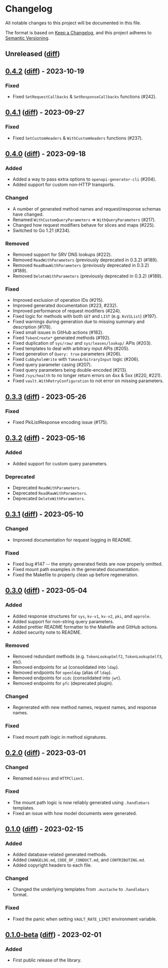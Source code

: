 # Changelog

All notable changes to this project will be documented in this file.

The format is based on [Keep a Changelog](https://keepachangelog.com/en/1.0.0/),
and this project adheres to
[Semantic Versioning](https://semver.org/spec/v2.0.0.html).

## Unreleased ([diff][unreleased-diff])

## [0.4.2][] ([diff][0.4.2-diff]) - 2023-10-19

### Fixed

- Fixed `SetRequestCallbacks` & `SetResponseCallbacks` functions (#242).

## [0.4.1][] ([diff][0.4.1-diff]) - 2023-09-27

### Fixed

- Fixed `SetCustomHeaders` & `WithCustomHeaders` functions (#237).

## [0.4.0][] ([diff][0.4.0-diff]) - 2023-09-18

### Added

- Added a way to pass extra options to `openapi-generator-cli` (#204).
- Added support for custom non-HTTP transports.

### Changed

- A number of generated method names and request/response schemas have changed.
- Renamed `WithCustomQueryParameters` => `WithQueryParameters` (#217).
- Changed how request modifiers behave for slices and maps (#225).
- Switched to Go 1.21 (#234).

### Removed

- Removed support for SRV DNS lookups (#222).
- Removed `ReadWithParameters` (previously deprecated in 0.3.2) (#189).
- Removed `ReadRawWithParameters` (previously deprecated in 0.3.2) (#189).
- Removed `DeleteWithParameters` (previously deprecated in 0.3.2) (#189).

### Fixed

- Improved exclusion of operation IDs (#215).
- Improved generated documentation (#223, #232).
- Improved performance of request modifiers (#224).
- Fixed logic for methods with both `GET` and `LIST` (e.g. `KvV1List`) (#197).
- Fixed warnings during generation due to missing summary and description (#178).
- Fixed small issues in GitHub actions (#182).
- Fixed `TokenCreate*` generated methods (#192).
- Fixed duplication of `sys/raw/` and `sys/leases/lookup/` APIs (#203).
- Fixed templates to deal with arbitrary input APIs (#205).
- Fixed generation of `Query: true` parameters (#206).
- Fixed `CubbyholeWrite` with `TakesArbitraryInput` logic (#206).
- Fixed query parameter casing (#207).
- Fixed query parameters being double-encoded (#213).
- Fixed `/sys/health` to no longer return errors on 4xx & 5xx (#220, #221).
- Fixed `vault.WithRetryConfiguration` to not error on missing parameters.

## [0.3.3][] ([diff][0.3.3-diff]) - 2023-05-26

### Fixed

- Fixed PkiListResponse encoding issue (#175).

## [0.3.2][] ([diff][0.3.2-diff]) - 2023-05-16

### Added

- Added support for custom query parameters.

### Deprecated

- Deprecated `ReadWithParameters`.
- Deprecated `ReadRawWithParameters`.
- Deprecated `DeleteWithParameters`.

## [0.3.1][] ([diff][0.3.1-diff]) - 2023-05-10

### Changed

- Improved documentation for request logging in README.

### Fixed

- Fixed bug #147 -- the empty generated fields are now properly omitted.
- Fixed mount path examples in the generated documentation.
- Fixed the Makefile to properly clean up before regeneration.

## [0.3.0][] ([diff][0.3.0-diff]) - 2023-05-04

### Added

- Added response structures for `sys`, `kv-v1`, `kv-v2`, `pki`, and `approle`.
- Added support for non-string query parameters.
- Added prettier README formatter to the Makefile and GitHub actions.
- Added security note to README.

### Removed

- Removed redundant methods (e.g. `TokenLookupSelf2`, `TokenLookupSelf3`, etc).
- Removed endpoints for `ad` (consolidated into `ldap`).
- Removed endpoints for `openldap` (alias of `ldap`).
- Removed endpoints for `oidc` (consolidated into `jwt`).
- Removed endpoints for `pfc` (deprecated plugin).

### Changed

- Regenerated with new method names, request names, and response names.

### Fixed

- Fixed mount path logic in method signatures.

## [0.2.0][] ([diff][0.2.0-diff]) - 2023-03-01

### Changed

- Renamed `Address` and `HTTPClient`.

### Fixed

- The mount path logic is now reliably generated using `.handlebars` templates.
- Fixed an issue with how model documents were generated.

## [0.1.0][] ([diff][0.1.0-diff]) - 2023-02-15

### Added

- Added database-related generated methods.
- Added `CHANGELOG.md`, `CODE_OF_CONDUCT.md`, and `CONTRIBUTING.md`.
- Added copyright headers to each file.

### Changed

- Changed the underlying templates from `.mustache` to `.handlebars` format.

### Fixed

- Fixed the panic when setting `VAULT_RATE_LIMIT` environment variable.

## [0.1.0-beta][] ([diff][0.1.0-beta-diff]) - 2023-02-01

### Added

- First public release of the library.

<!-- diffs -->

[unreleased-diff]:
  https://github.com/hashicorp/vault-client-go/compare/v0.4.2...HEAD
[0.4.2-diff]:
  https://github.com/hashicorp/vault-client-go/compare/v0.4.1...v0.4.2
[0.4.1-diff]:
  https://github.com/hashicorp/vault-client-go/compare/v0.4.0...v0.4.1
[0.4.0-diff]:
  https://github.com/hashicorp/vault-client-go/compare/v0.3.3...v0.4.0
[0.3.3-diff]:
  https://github.com/hashicorp/vault-client-go/compare/v0.3.2...v0.3.3
[0.3.2-diff]:
  https://github.com/hashicorp/vault-client-go/compare/v0.3.1...v0.3.2
[0.3.1-diff]:
  https://github.com/hashicorp/vault-client-go/compare/v0.3.0...v0.3.1
[0.3.0-diff]:
  https://github.com/hashicorp/vault-client-go/compare/v0.2.0...v0.3.0
[0.2.0-diff]:
  https://github.com/hashicorp/vault-client-go/compare/v0.1.0...v0.2.0
[0.1.0-diff]:
  https://github.com/hashicorp/vault-client-go/compare/v0.1.0-beta...v0.1.0
[0.1.0-beta-diff]:
  https://github.com/hashicorp/vault-client-go/commits/v0.1.0-beta

<!-- releases -->

[0.4.2]: https://github.com/hashicorp/vault-client-go/releases/tag/v0.4.2
[0.4.1]: https://github.com/hashicorp/vault-client-go/releases/tag/v0.4.1
[0.4.0]: https://github.com/hashicorp/vault-client-go/releases/tag/v0.4.0
[0.3.3]: https://github.com/hashicorp/vault-client-go/releases/tag/v0.3.3
[0.3.2]: https://github.com/hashicorp/vault-client-go/releases/tag/v0.3.2
[0.3.1]: https://github.com/hashicorp/vault-client-go/releases/tag/v0.3.1
[0.3.0]: https://github.com/hashicorp/vault-client-go/releases/tag/v0.3.0
[0.2.0]: https://github.com/hashicorp/vault-client-go/releases/tag/v0.2.0
[0.1.0]: https://github.com/hashicorp/vault-client-go/releases/tag/v0.1.0
[0.1.0-beta]:
  https://github.com/hashicorp/vault-client-go/releases/tag/v0.1.0-beta
